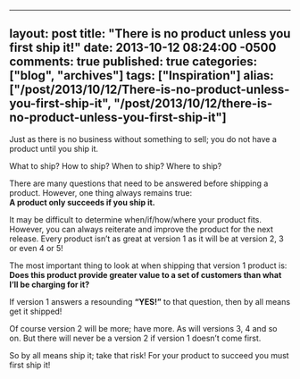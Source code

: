   ---
  layout: post
  title: "There is no product unless you first ship it!"
  date: 2013-10-12 08:24:00 -0500
  comments: true
  published: true
  categories: ["blog", "archives"]
  tags: ["Inspiration"]
  alias: ["/post/2013/10/12/There-is-no-product-unless-you-first-ship-it", "/post/2013/10/12/there-is-no-product-unless-you-first-ship-it"]
  ---
<!-- more -->
<p>Just as there is no business without something to sell; you do not have a product until you ship it.</p>
<p>What to ship? How to ship? When to ship? Where to ship?</p>
<p>There are many questions that need to be answered before shipping a product. However, one thing always remains true:<br /><strong>A product only succeeds if you ship it.</strong></p>
<p>It may be difficult to determine when/if/how/where your product fits. However, you can always reiterate and improve the product for the next release. Every product isn&rsquo;t as great at version 1 as it will be at version 2, 3 or even 4 or 5!</p>
<p>The most important thing to look at when shipping that version 1 product is:<br /><strong>Does this product provide greater value to a set of customers than what I&rsquo;ll be charging for it?</strong></p>
<p>If version 1 answers a resounding <strong>&ldquo;YES!&rdquo;</strong> to that question, then by all means get it shipped!</p>
<p>Of course version 2 will be more; have more. As will versions 3, 4 and so on. But there will never be a version 2 if version 1 doesn&rsquo;t come first.</p>
<p>So by all means ship it; take that risk! For your product to succeed you must first ship it!</p>
